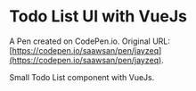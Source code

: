 # Todo List UI with VueJs

A Pen created on CodePen.io. Original URL: [https://codepen.io/saawsan/pen/jayzeq](https://codepen.io/saawsan/pen/jayzeq).

Small Todo List component with VueJs.
